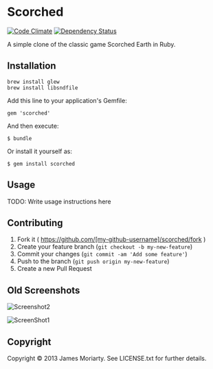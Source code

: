 # Scorched

[![Code Climate](https://codeclimate.com/github/jamesmoriarty/scorched-earth-rb.png)](https://codeclimate.com/github/jamesmoriarty/scorched-earth-rb) [![Dependency Status](https://gemnasium.com/jamesmoriarty/scorched-earth-rb.png)](https://gemnasium.com/jamesmoriarty/scorched-earth-rb)

A simple clone of the classic game Scorched Earth in Ruby. 

## Installation

    brew install glew
    brew install libsndfile

Add this line to your application's Gemfile:

    gem 'scorched'

And then execute:

    $ bundle

Or install it yourself as:

    $ gem install scorched

## Usage

TODO: Write usage instructions here

## Contributing

1. Fork it ( https://github.com/[my-github-username]/scorched/fork )
2. Create your feature branch (`git checkout -b my-new-feature`)
3. Commit your changes (`git commit -am 'Add some feature'`)
4. Push to the branch (`git push origin my-new-feature`)
5. Create a new Pull Request

Old Screenshots
---------------

![Screenshot2](https://raw.github.com/jamesmoriarty/scorched-earth-rb/master/doc/screenshot-02.png)

![ScreenShot1](https://raw.github.com/jamesmoriarty/scorched-earth-rb/master/doc/screenshot-01.png)

## Copyright
Copyright © 2013 James Moriarty. See LICENSE.txt for further details.
